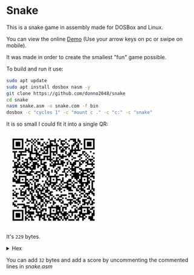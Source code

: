 # Snake

This is a snake game in assembly made for DOSBox and Linux.

You can view the online [Demo](https://donno2048.github.io/snake/) (Use your arrow keys on pc or swipe on mobile).

It was made in order to create the smallest "fun" game possible.

To build and run it use:

```sh
sudo apt update
sudo apt install dosbox nasm -y
git clone https://github.com/donno2048/snake
cd snake
nasm snake.asm -o snake.com -f bin
dosbox -c "cycles 1" -c "mount c ." -c "c:" -c "snake"
```

It is so small I could fit it into a single QR:

<img src="./snake.png" width="250"/>

It's `229` bytes.

<details>
  <summary>Hex</summary>
  <br/>
    
```
e2feb800b8500731ffb9d007b8200260f3abb8ffff6a116a2659bfa802f3ab59ab606a295931c0f3abb8ffffab6181c79e00e2ec6a2659bf4a0df3ab616a06515f5de86b00e460247f3c48741c3c4b74133c4d740a3c5075ec81c7a000eb0e83c704eb0983ef04eb0481efa000b00926803d070f94c4740626803d207584aa4f6006551e075941bee80001ee565f4747fdf3a4fc076157893ee80008e475098bbee800b020aaeb054545e803005feb9560b9ffff66f7f181e2ff0f81fa80027df0525f83c22883ea2883fa287df883fa127dde81c7d300c1e70226803d0974d1b007aa61c3
```
</details>

You can add `32` bytes and add a score by uncommenting the commented lines in _snake.asm_
